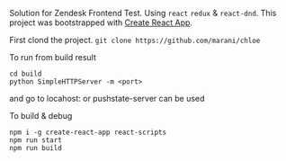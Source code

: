 Solution for Zendesk Frontend Test. Using `react` `redux` & `react-dnd`.
This project was bootstrapped with [Create React App](https://github.com/facebookincubator/create-react-app).

First clond the project.
`git clone https://github.com/marani/chloe`

To run from build result
```
cd build
python SimpleHTTPServer -m <port>
```

and go to locahost:<port>
or pushstate-server can be used

To build & debug
```
npm i -g create-react-app react-scripts
npm run start
npm run build
```
